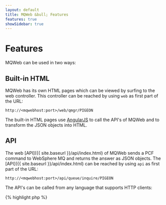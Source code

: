```yaml
---
layout: default
title: MQWeb &bull; Features
features: true
showSidebar: true
---
```

Features
========

MQWeb can be used in two ways:

Built-in HTML
-------------

MQWeb has its own HTML pages which can be viewed by surfing to the web controller.
This controller can be reached by using `web` as first part of the URL:

    http://<mqwebhost:port>/web/qmgr/PIGEON

The built-in HTML pages use [AngularJS](http://angularjs.org) to call the API's
of MQWeb and to transform the JSON objects into HTML.

API
---

The web [API]({{ site.baseurl }}/api/index.html) of MQWeb sends a PCF command 
to WebSphere MQ and returns the answer as JSON objects. The 
[API]({{ site.baseurl }}/api/index.html) can be reached by using `api` as first 
part of the URL:

	http://<mqwebhost:port>/api/queue/inquire/PIGEON

The API's can be called from any language that supports HTTP clients:

{% highlight php %}
<?php
   $url = "http://localhost:8081/api/queue/inquire/PIGEON";
   $curl = curl_init();
   curl_setopt($curl, CURLOPT_URL, $url);
   curl_setopt($curl, CURLOPT_RETURNTRANSFER, 1);
   $response = curl_exec($curl);
   $data = json_decode($response, true);
{% endhighlight %}

or in Python

{% highlight python %}
  conn = httplib.HTTPConnection('localhost', 8081)
  conn.request('GET', '/api/queue/inquire/PIGEON')
  res = conn.getresponse()
  data = json.loads(res.read())
{% endhighlight %}

Look at [API overview](/api/index.html) to see which api's are available.

